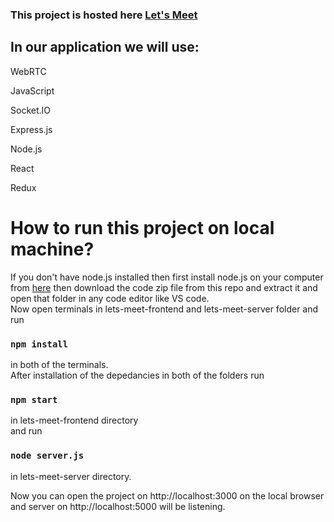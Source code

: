 ### This project is hosted here [Let's Meet](https://lets-meet-app.netlify.app/)
## In our application we will use:     

WebRTC      

JavaScript      

Socket.IO     

Express.js    

Node.js     

React    

Redux   
   

# How to run this project on local machine?
If you don't have node.js installed then first install node.js on your computer from [here](https://nodejs.org/en/download/)
then download the code zip file from this repo and extract it and open that folder in any code editor like VS code.   
Now open terminals in lets-meet-frontend and lets-meet-server folder and run    
### `npm install`    
in both of the terminals.   
After installation of the depedancies in both of the folders run     
### `npm start`     
in lets-meet-frontend directory    
and run    
### `node server.js`    
in lets-meet-server directory.      
 
Now you can open the project on http://localhost:3000 on the local browser and server on http://localhost:5000 will be listening.
